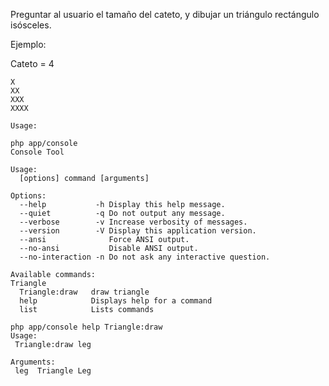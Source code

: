 Preguntar al usuario el tamaño del cateto, y dibujar un triángulo rectángulo isósceles.

Ejemplo:

Cateto = 4

```
X
XX
XXX
XXXX
```

```
Usage:

php app/console
Console Tool

Usage:
  [options] command [arguments]

Options:
  --help           -h Display this help message.
  --quiet          -q Do not output any message.
  --verbose        -v Increase verbosity of messages.
  --version        -V Display this application version.
  --ansi              Force ANSI output.
  --no-ansi           Disable ANSI output.
  --no-interaction -n Do not ask any interactive question.

Available commands:
Triangle
  Triangle:draw   draw triangle
  help            Displays help for a command
  list            Lists commands
```

```
php app/console help Triangle:draw
Usage:
 Triangle:draw leg

Arguments:
 leg  Triangle Leg
```